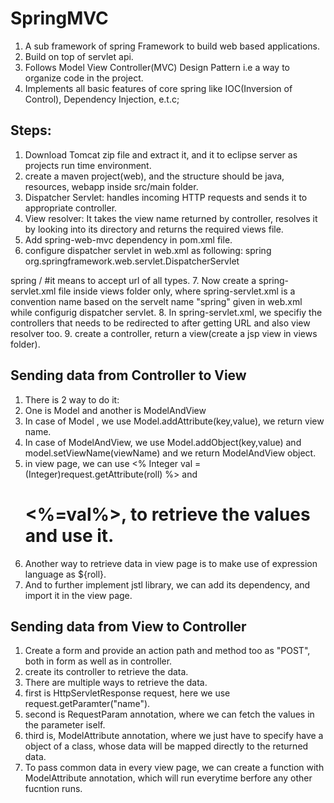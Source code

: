 # SpringMVC
1. A sub framework of spring Framework to build web based applications. 
2. Build on top of servlet api.
3. Follows Model View Controller(MVC) Design Pattern i.e a way to organize code in the project.
4. Implements all basic features of core spring like IOC(Inversion of Control), Dependency Injection, e.t.c;

## Steps:
1. Download Tomcat zip file and extract it, and it to eclipse server as projects run time environment.
2. create a maven project(web), and the structure should be java, resources, webapp inside src/main folder.
3. Dispatcher Servlet: handles incoming HTTP requests and sends it to appropriate controller.
4. View resolver: It takes the view name returned by controller, resolves it by looking into its directory and returns the required views file.
5. Add spring-web-mvc dependency in pom.xml file.
6. configure dispatcher servlet in web.xml as following:
   <servlet>
  	<servlet-name>spring</servlet-name>
  	<servlet-class>org.springframework.web.servlet.DispatcherServlet</servlet-class>
  </servlet>
  
  <servlet-mapping>
  	<servlet-name>spring</servlet-name>
  	<url-pattern>/</url-pattern>
  </servlet-mapping>
#it means to accept url of all types.
7. Now create a spring-servlet.xml file inside views folder only, where spring-servlet.xml is a convention name based on the servelt name "spring" given in web.xml while configurig dispatcher servlet.
8. In spring-servlet.xml, we specifiy the controllers that needs to be redirected to after getting URL and also view resolver too.
9. create a controller, return a view(create a jsp view in views folder).

## Sending data from Controller to View
1. There is 2 way to do it:
2. One is Model and another is ModelAndView
3. In case of Model , we use Model.addAttribute(key,value), we return view name.
4. In case of ModelAndView, we use Model.addObject(key,value) and model.setViewName(viewName) and we return ModelAndView object.
5. in view page, we can use <% Integer val = (Integer)request.getAttribute(roll) %> and <h1><%=val%>, to retrieve the values and use it.
6. Another way to retrieve data in view page is to make use of expression language as ${roll}.
7. And to further implement jstl library, we can add its dependency, and import it in the view page.

## Sending data from View to Controller
1. Create a form and provide an action path and method too as "POST", both in form as well as in controller.
2. create its controller to retrieve the data.
3. There are multiple ways to retrieve the data.
4. first is HttpServletResponse request, here we use request.getParamter("name").
5. second is RequestParam annotation, where we can fetch the values in the parameter iself.
6. third is, ModelAttribute annotation, where we just have to specify have a object of a class, whose data will be mapped directly to the returned data.
7. To pass common data in every view page, we can create a function with ModelAttribute annotation, which will run everytime berfore any other fucntion runs.
